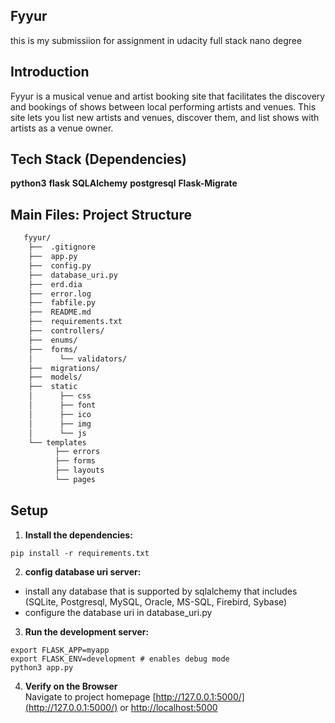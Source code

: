 Fyyur
-----

this is my submissiion for assignment in udacity full stack nano degree

## Introduction

Fyyur is a musical venue and artist booking site that facilitates the discovery and bookings of shows between local performing artists and venues. This site lets you list new artists and venues, discover them, and list shows with artists as a venue owner.


## Tech Stack (Dependencies)
  **python3**
  **flask**
  **SQLAlchemy**
  **postgresql**
  **Flask-Migrate**

## Main Files: Project Structure

  ```sh
     fyyur/
      ├──  .gitignore
      ├──  app.py
      ├──  config.py
      ├──  database_uri.py
      ├──  erd.dia
      ├──  error.log
      ├──  fabfile.py
      ├──  README.md
      ├──  requirements.txt
      ├──  controllers/
      ├──  enums/
      ├──  forms/
      │      └── validators/
      ├──  migrations/
      ├──  models/
      ├──  static
      │      ├── css 
      │      ├── font
      │      ├── ico
      │      ├── img
      │      └── js
      └── templates
            ├── errors
            ├── forms
            ├── layouts
            └── pages
  ```

## Setup

1. **Install the dependencies:**
```
pip install -r requirements.txt
```


2. **config database uri server:**
  
  *  install any database that is supported by sqlalchemy that includes (SQLite, Postgresql, MySQL, Oracle, MS-SQL, Firebird, Sybase)
  *  configure the database uri in database_uri.py


3. **Run the development server:**
```
export FLASK_APP=myapp
export FLASK_ENV=development # enables debug mode
python3 app.py
```


4. **Verify on the Browser**<br>
Navigate to project homepage [http://127.0.0.1:5000/](http://127.0.0.1:5000/) or [http://localhost:5000](http://localhost:5000) 

